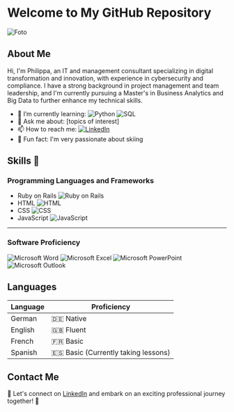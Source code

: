 # Welcome to My GitHub Repository

![Foto](https://github.com/Philippaqu/Philippaqu/assets/24979854/44c8cea5-aa85-46fa-b7dd-600ff4106e25)


## About Me

Hi, I'm Philippa, an IT and management consultant specializing in digital transformation and innovation, with experience in cybersecurity and compliance. I have a strong background in project management and team leadership, and I'm currently pursuing a Master's in Business Analytics and Big Data to further enhance my technical skills.

- 🌱 I’m currently learning: ![Python](https://img.shields.io/badge/python-3670A0?style=for-the-badge&logo=python&logoColor=ffdd54) ![SQL](https://img.shields.io/badge/sql-4479A1?style=for-the-badge&logo=mysql&logoColor=white)
- 💬 Ask me about: [topics of interest]
- 📫 How to reach me: [![LinkedIn](https://img.shields.io/badge/-LinkedIn-blue?style=for-the-badge&logo=linkedin)](https://www.linkedin.com/in/philippa-quadt-301657145/?locale=en_US)
- 🎿 Fun fact: I'm very passionate about skiing

## Skills 🚀

### Programming Languages and Frameworks
- Ruby on Rails ![Ruby on Rails](https://img.icons8.com/color/48/000000/ruby-programming-language.png)
- HTML ![HTML](https://img.icons8.com/color/48/000000/html-5.png)
- CSS ![CSS](https://img.icons8.com/color/48/000000/css3.png)
- JavaScript ![JavaScript](https://img.icons8.com/color/48/000000/javascript.png)

---

### Software Proficiency
![Microsoft Word](https://img.icons8.com/color/48/000000/microsoft-word-2019.png) 
![Microsoft Excel](https://img.icons8.com/color/48/000000/microsoft-excel-2019.png)
![Microsoft PowerPoint](https://img.icons8.com/color/48/000000/microsoft-powerpoint-2019.png)
![Microsoft Outlook](https://img.icons8.com/color/48/000000/microsoft-outlook-2019.png)



## Languages


| Language    | Proficiency     | 
| ----------- | --------------- | 
| German      | 🇩🇪 Native      | 
| English     | 🇬🇧 Fluent      | 
| French      | 🇫🇷 Basic       | 
| Spanish     | 🇪🇸 Basic (Currently taking lessons) | 

## Contact Me

🚀 Let's connect on [LinkedIn](https://www.linkedin.com/in/philippa-quadt-301657145/) and embark on an exciting professional journey together! 🌟
